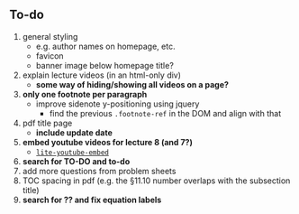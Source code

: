 ## To-do

1. general styling
    + e.g. author names on homepage, etc.
    + favicon
    + banner image below homepage title?
1. explain lecture videos (in an html-only div)
    + **some way of hiding/showing all videos on a page?**
1. **only one footnote per paragraph**
    + improve sidenote y-positioning using jquery
        - find the previous `.footnote-ref` in the DOM and align with that
1. pdf title page
    + **include update date**
1. **embed youtube videos for lecture 8 (and 7?)**
    + [`lite-youtube-embed`](https://github.com/paulirish/lite-youtube-embed)
1. **search for TO-DO and to-do**
1. add more questions from problem sheets
1. TOC spacing in pdf (e.g. the §11.10 number overlaps with the subsection title)
1. **search for ?? and fix equation labels**